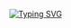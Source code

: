 [![Typing SVG](https://readme-typing-svg.demolab.com?font=Fira+Code&pause=1000&color=2ACA28&center=true&vCenter=true&width=435&lines=Hello+World%2C+I'm+Jein;I'm+a+junior+frontend-developer)](https://git.io/typing-svg)
